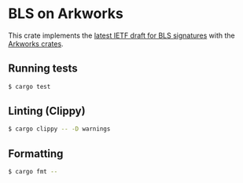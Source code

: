 # BLS on Arkworks

This crate implements the [latest IETF draft for BLS signatures](https://www.ietf.org/archive/id/draft-irtf-cfrg-bls-signature-05.html) with the [Arkworks crates](https://github.com/arkworks-rs/).

## Running tests

```sh
$ cargo test
```

## Linting (Clippy)

```sh
$ cargo clippy -- -D warnings
```

## Formatting
```sh
$ cargo fmt --
```
